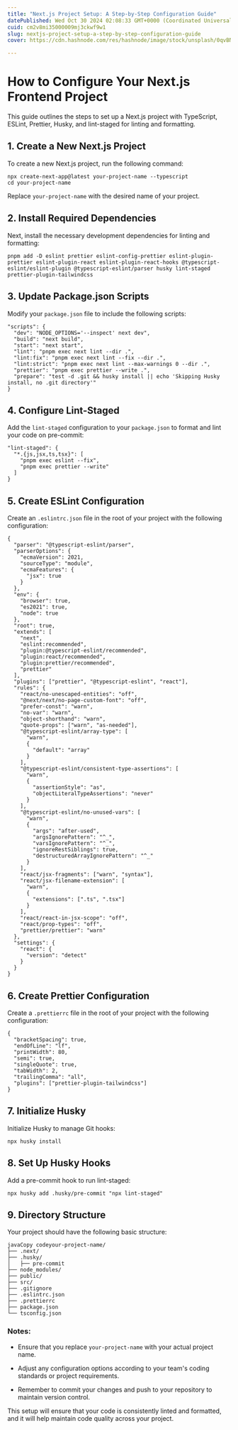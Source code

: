 ```yaml
---
title: "Next.js Project Setup: A Step-by-Step Configuration Guide"
datePublished: Wed Oct 30 2024 02:08:33 GMT+0000 (Coordinated Universal Time)
cuid: cm2v8mi35000009mj3ckwf9w1
slug: nextjs-project-setup-a-step-by-step-configuration-guide
cover: https://cdn.hashnode.com/res/hashnode/image/stock/unsplash/0qvBNep1Y04/upload/d98241037147895f3e0fd7d5ca5e8e36.jpeg

---
```


# How to Configure Your Next.js Frontend Project

This guide outlines the steps to set up a Next.js project with TypeScript, ESLint, Prettier, Husky, and lint-staged for linting and formatting.

## 1\. Create a New Next.js Project

To create a new Next.js project, run the following command:

```plaintext
npx create-next-app@latest your-project-name --typescript
cd your-project-name    
```

Replace `your-project-name` with the desired name of your project.

## 2\. Install Required Dependencies

Next, install the necessary development dependencies for linting and formatting:

```plaintext
pnpm add -D eslint prettier eslint-config-prettier eslint-plugin-prettier eslint-plugin-react eslint-plugin-react-hooks @typescript-eslint/eslint-plugin @typescript-eslint/parser husky lint-staged prettier-plugin-tailwindcss
```

## 3\. Update Package.json Scripts

Modify your `package.json` file to include the following scripts:

```plaintext
"scripts": {
  "dev": "NODE_OPTIONS='--inspect' next dev",
  "build": "next build",
  "start": "next start",
  "lint": "pnpm exec next lint --dir .",
  "lint:fix": "pnpm exec next lint --fix --dir .",
  "lint:strict": "pnpm exec next lint --max-warnings 0 --dir .",
  "prettier": "pnpm exec prettier --write .",
  "prepare": "test -d .git && husky install || echo 'Skipping Husky install, no .git directory'"
}
```

## 4\. Configure Lint-Staged

Add the `lint-staged` configuration to your `package.json` to format and lint your code on pre-commit:

```plaintext
"lint-staged": {
  "*.{js,jsx,ts,tsx}": [
    "pnpm exec eslint --fix",
    "pnpm exec prettier --write"
  ]
}
```

## 5\. Create ESLint Configuration

Create an `.eslintrc.json` file in the root of your project with the following configuration:

```plaintext
{
  "parser": "@typescript-eslint/parser",
  "parserOptions": {
    "ecmaVersion": 2021,
    "sourceType": "module",
    "ecmaFeatures": {
      "jsx": true
    }
  },
  "env": {
    "browser": true,
    "es2021": true,
    "node": true
  },
  "root": true,
  "extends": [
    "next",
    "eslint:recommended",
    "plugin:@typescript-eslint/recommended",
    "plugin:react/recommended",
    "plugin:prettier/recommended",
    "prettier"
  ],
  "plugins": ["prettier", "@typescript-eslint", "react"],
  "rules": {
    "react/no-unescaped-entities": "off",
    "@next/next/no-page-custom-font": "off",
    "prefer-const": "warn",
    "no-var": "warn",
    "object-shorthand": "warn",
    "quote-props": ["warn", "as-needed"],
    "@typescript-eslint/array-type": [
      "warn",
      {
        "default": "array"
      }
    ],
    "@typescript-eslint/consistent-type-assertions": [
      "warn",
      {
        "assertionStyle": "as",
        "objectLiteralTypeAssertions": "never"
      }
    ],
    "@typescript-eslint/no-unused-vars": [
      "warn",
      {
        "args": "after-used",
        "argsIgnorePattern": "^_",
        "varsIgnorePattern": "^_",
        "ignoreRestSiblings": true,
        "destructuredArrayIgnorePattern": "^_"
      }
    ],
    "react/jsx-fragments": ["warn", "syntax"],
    "react/jsx-filename-extension": [
      "warn",
      {
        "extensions": [".ts", ".tsx"]
      }
    ],
    "react/react-in-jsx-scope": "off",
    "react/prop-types": "off",
    "prettier/prettier": "warn"
  },
  "settings": {
    "react": {
      "version": "detect"
    }
  }
}
```

## 6\. Create Prettier Configuration

Create a `.prettierrc` file in the root of your project with the following configuration:

```plaintext
{
  "bracketSpacing": true,
  "endOfLine": "lf",
  "printWidth": 80,
  "semi": true,
  "singleQuote": true,
  "tabWidth": 2,
  "trailingComma": "all",
  "plugins": ["prettier-plugin-tailwindcss"]
}
```

## 7\. Initialize Husky

Initialize Husky to manage Git hooks:

```plaintext
npx husky install
```

## 8\. Set Up Husky Hooks

Add a pre-commit hook to run lint-staged:

```plaintext
npx husky add .husky/pre-commit "npx lint-staged"
```

## 9\. Directory Structure

Your project should have the following basic structure:

```plaintext
javaCopy codeyour-project-name/
├── .next/
├── .husky/
│   ├── pre-commit
├── node_modules/
├── public/
├── src/
├── .gitignore
├── .eslintrc.json
├── .prettierrc
├── package.json
└── tsconfig.json
```

### Notes:

* Ensure that you replace `your-project-name` with your actual project name.
    
* Adjust any configuration options according to your team's coding standards or project requirements.
    
* Remember to commit your changes and push to your repository to maintain version control.
    

This setup will ensure that your code is consistently linted and formatted, and it will help maintain code quality across your project.